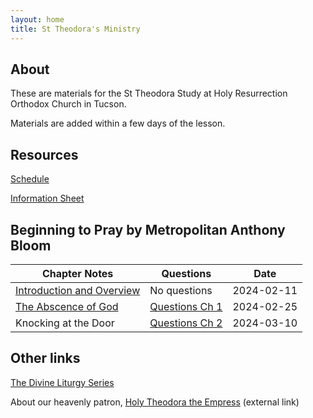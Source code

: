 ```yaml
---
layout: home
title: St Theodora's Ministry
---
```


## About
These are materials for the St Theodora Study at Holy Resurrection Orthodox Church in Tucson.

Materials are added within a few days of the lesson.

## Resources
[Schedule](docs/St%20Theodora%20Adult%20Ministry%20Assignment%20for%202024.pdf)

[Information Sheet](docs/St%20Theodora%20Adult%20Ministry%20Information%20Sheet%20-%202024.pdf)

## Beginning to Pray by Metropolitan Anthony Bloom

Chapter Notes| Questions | Date 
---|---|---
[Introduction and Overview](docs/240211%20Beginning%20to%20Pray%20-%20Introduction%201%20-%20Notes.pdf)| No questions | 2024-02-11
[The Abscence of God](docs/2-25-24%20St%20Theodora%20Adult%20Ministry%20Chapter%20One.pdf)| [Questions Ch 1](qc1.md) | 2024-02-25
Knocking at the Door | [Questions Ch 2](qc2.md) | 2024-03-10


## Other links
[The Divine Liturgy Series](https://chthh.github.io/divine_liturgy_series/)  

About our heavenly patron, [Holy Theodora the Empress](https://www.oca.org/saints/lives/2024/02/11/100504-righteous-theodora-wife-of-emperor-theophilus-the-iconoclast) (external link)
 

